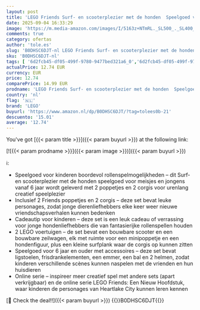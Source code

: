```yaml
---
layout: post
title: 'LEGO Friends Surf- en scooterplezier met de honden  Speelgoed voor 6 jaar en Ouder  Bouwpakket voor Kinderen met 2 Poppetjes en Corgi s Dieren Figuren  Cadeau voor Meisjes 42641'
date: 2025-09-04 16:33:29
image: 'https://m.media-amazon.com/images/I/5163z+NTmRL._SL500_._SL400_.jpg'
comments: true
category: ofertas
author: 'tole.es'
slug: 'B0DHSC6DJT-nl LEGO Friends Surf- en scooterplezier met de honden...'
sku: 'B0DHSC6DJT-nl'
tags: [ '6d2fcb45-df05-499f-9780-9477bed321a6_0','6d2fcb45-df05-499f-9780-9477bed321a6_501','Arborist Merchandising Root','Bouw- & constructiespeelgoed','Creatieve spellen','Educatief speelgoed','Self Service','Special Features Stores','Speelgoed & spellen','Speelgoedbouwsets','lego','🇳🇱', ]
actualPrice: 12.74 EUR
currency: EUR
price: 12.74
comparePrice: 14.99 EUR
prodname: 'LEGO Friends Surf- en scooterplezier met de honden  Speelgoed voor 6 jaar en Ouder  Bouwpakket voor Kinderen met 2 Poppetjes en Corgi s Dieren Figuren  Cadeau voor Meisjes 42641'
country: 'nl'
flag: '🇳🇱'
brand: 'LEGO'
buyurl: 'https://www.amazon.nl/dp/B0DHSC6DJT/?tag=tolees0b-21'
descuento: '15.01'
average: '12.74'
---
```


You've got [{{< param title >}}]({{< param buyurl >}}) at the following link:

[![{{< param prodname >}}]({{< param image >}})]({{< param buyurl >}})

ℹ️:

- Speelgoed voor kinderen boordevol rollenspelmogelijkheden – dit Surf- en scooterplezier met de honden speelgoed voor meisjes en jongens vanaf 6 jaar wordt geleverd met 2 poppetjes en 2 corgis voor urenlang creatief speelplezier
- Inclusief 2 Friends poppetjes en 2 corgis – deze set bevat leuke personages, zodat jonge dierenliefhebbers elke keer weer nieuwe vriendschapsverhalen kunnen bedenken
- Cadeautip voor kinderen – deze set is een leuk cadeau of verrassing voor jonge hondenliefhebbers die van fantasierijke rollenspellen houden
- 2 LEGO voertuigen – de set bevat een bouwbare scooter en een bouwbare zeilwagen, elk met ruimte voor een minipoppetje en een hondenfiguur, plus een kleine surfplank waar de corgis op kunnen zitten
- Speelgoed voor 6 jaar en ouder met accessoires – deze set bevat ligstoelen, frisdrankelementen, een emmer, een bal en 2 helmen, zodat kinderen verschillende scènes kunnen naspelen met de vrienden en hun huisdieren
- Online serie – inspireer meer creatief spel met andere sets (apart verkrijgbaar) en de online serie LEGO Friends: Een Nieuw Hoofdstuk, waar kinderen de personages van Heartlake City kunnen leren kennen

[🛒 Check the deal!!]({{< param buyurl >}})
{{<world>}}B0DHSC6DJT{{</world>}}
